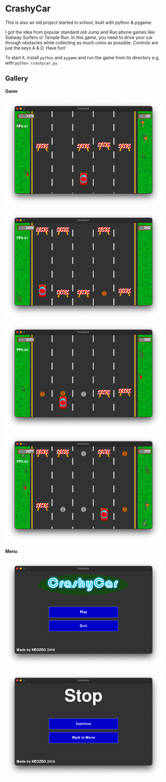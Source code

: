 # CrashyCar

This is also an old project started in school, built with python & pygame.

I got the idea from popular standard old Jump and Run phone games like Subway Surfers or Temple Run. In this game, you need to drive your car through obstacles while collecting as much coins as possible. Controls are just the keys A & D. Have fun!

To start it, install `python` and `pygame` and run the game from its directory e.g. with `python crashycar.py`


## Gallery

#### Game

![](Gallery/Img3.png)

![](Gallery/Img4.png)

![](Gallery/Img5.png)

![](Gallery/Img6.png)

#### Menu

![](Gallery/Img1.png)

![](Gallery/Img2.png)
